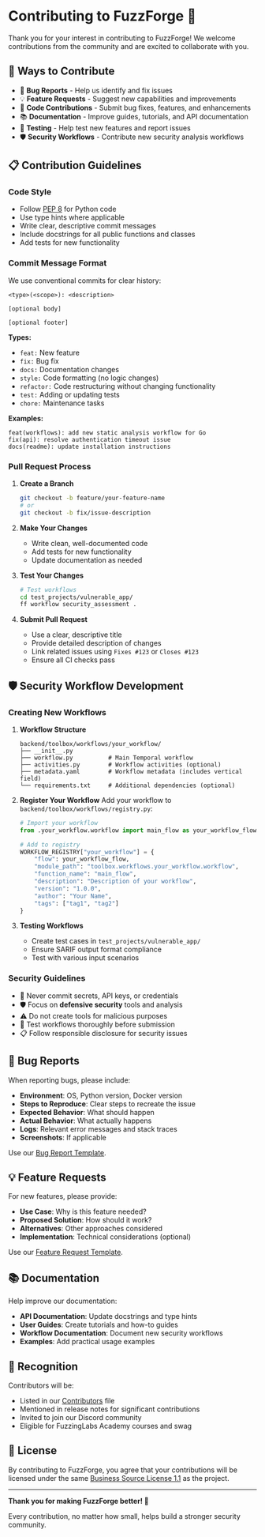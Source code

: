# Contributing to FuzzForge 🤝

Thank you for your interest in contributing to FuzzForge! We welcome contributions from the community and are excited to collaborate with you.

## 🌟 Ways to Contribute

- 🐛 **Bug Reports** - Help us identify and fix issues
- 💡 **Feature Requests** - Suggest new capabilities and improvements
- 🔧 **Code Contributions** - Submit bug fixes, features, and enhancements
- 📚 **Documentation** - Improve guides, tutorials, and API documentation
- 🧪 **Testing** - Help test new features and report issues
- 🛡️ **Security Workflows** - Contribute new security analysis workflows

## 📋 Contribution Guidelines

### Code Style

- Follow [PEP 8](https://pep8.org/) for Python code
- Use type hints where applicable
- Write clear, descriptive commit messages
- Include docstrings for all public functions and classes
- Add tests for new functionality

### Commit Message Format

We use conventional commits for clear history:

```
<type>(<scope>): <description>

[optional body]

[optional footer]
```

**Types:**
- `feat:` New feature
- `fix:` Bug fix
- `docs:` Documentation changes
- `style:` Code formatting (no logic changes)
- `refactor:` Code restructuring without changing functionality
- `test:` Adding or updating tests
- `chore:` Maintenance tasks

**Examples:**
```
feat(workflows): add new static analysis workflow for Go
fix(api): resolve authentication timeout issue
docs(readme): update installation instructions
```

### Pull Request Process

1. **Create a Branch**
   ```bash
   git checkout -b feature/your-feature-name
   # or
   git checkout -b fix/issue-description
   ```

2. **Make Your Changes**
   - Write clean, well-documented code
   - Add tests for new functionality
   - Update documentation as needed

3. **Test Your Changes**
   ```bash
   # Test workflows
   cd test_projects/vulnerable_app/
   ff workflow security_assessment .
   ```

4. **Submit Pull Request**
   - Use a clear, descriptive title
   - Provide detailed description of changes
   - Link related issues using `Fixes #123` or `Closes #123`
   - Ensure all CI checks pass

## 🛡️ Security Workflow Development

### Creating New Workflows

1. **Workflow Structure**
   ```
   backend/toolbox/workflows/your_workflow/
   ├── __init__.py
   ├── workflow.py          # Main Temporal workflow
   ├── activities.py        # Workflow activities (optional)
   ├── metadata.yaml        # Workflow metadata (includes vertical field)
   └── requirements.txt     # Additional dependencies (optional)
   ```

2. **Register Your Workflow**
   Add your workflow to `backend/toolbox/workflows/registry.py`:
   ```python
   # Import your workflow
   from .your_workflow.workflow import main_flow as your_workflow_flow

   # Add to registry
   WORKFLOW_REGISTRY["your_workflow"] = {
       "flow": your_workflow_flow,
       "module_path": "toolbox.workflows.your_workflow.workflow",
       "function_name": "main_flow",
       "description": "Description of your workflow",
       "version": "1.0.0",
       "author": "Your Name",
       "tags": ["tag1", "tag2"]
   }
   ```

3. **Testing Workflows**
   - Create test cases in `test_projects/vulnerable_app/`
   - Ensure SARIF output format compliance
   - Test with various input scenarios

### Security Guidelines

- 🔐 Never commit secrets, API keys, or credentials
- 🛡️ Focus on **defensive security** tools and analysis
- ⚠️ Do not create tools for malicious purposes
- 🧪 Test workflows thoroughly before submission
- 📋 Follow responsible disclosure for security issues

## 🐛 Bug Reports

When reporting bugs, please include:

- **Environment**: OS, Python version, Docker version
- **Steps to Reproduce**: Clear steps to recreate the issue
- **Expected Behavior**: What should happen
- **Actual Behavior**: What actually happens
- **Logs**: Relevant error messages and stack traces
- **Screenshots**: If applicable

Use our [Bug Report Template](.github/ISSUE_TEMPLATE/bug_report.md).

## 💡 Feature Requests

For new features, please provide:

- **Use Case**: Why is this feature needed?
- **Proposed Solution**: How should it work?
- **Alternatives**: Other approaches considered
- **Implementation**: Technical considerations (optional)

Use our [Feature Request Template](.github/ISSUE_TEMPLATE/feature_request.md).

## 📚 Documentation

Help improve our documentation:

- **API Documentation**: Update docstrings and type hints
- **User Guides**: Create tutorials and how-to guides
- **Workflow Documentation**: Document new security workflows
- **Examples**: Add practical usage examples

## 🙏 Recognition

Contributors will be:

- Listed in our [Contributors](CONTRIBUTORS.md) file
- Mentioned in release notes for significant contributions
- Invited to join our Discord community
- Eligible for FuzzingLabs Academy courses and swag

## 📜 License

By contributing to FuzzForge, you agree that your contributions will be licensed under the same [Business Source License 1.1](LICENSE) as the project.

---

**Thank you for making FuzzForge better! 🚀**

Every contribution, no matter how small, helps build a stronger security community.
